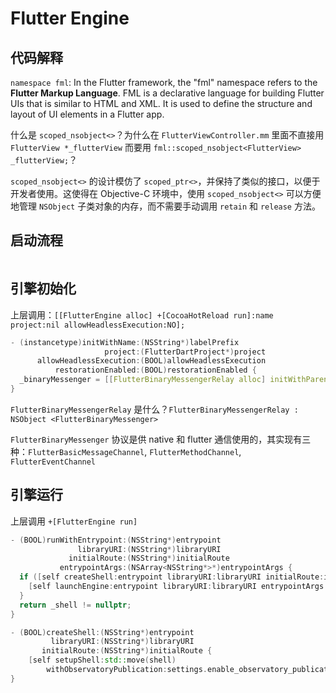 # Flutter Engine

## 代码解释

`namespace fml`: In the Flutter framework, the "fml" namespace refers to the **Flutter Markup Language**. FML is a declarative language for building Flutter UIs that is similar to HTML and XML. It is used to define the structure and layout of UI elements in a Flutter app.

什么是 `scoped_nsobject<>`？为什么在 `FlutterViewController.mm` 里面不直接用 `FlutterView *_flutterView` 而要用 `fml::scoped_nsobject<FlutterView> _flutterView;`？

`scoped_nsobject<>` 的设计模仿了 `scoped_ptr<>`，并保持了类似的接口，以便于开发者使用。这使得在 Objective-C 环境中，使用 `scoped_nsobject<>` 可以方便地管理 `NSObject` 子类对象的内存，而不需要手动调用 `retain` 和 `release` 方法。

## 启动流程

```mermard

```

## 引擎初始化

上层调用：`[[FlutterEngine alloc] +[CocoaHotReload run]:name project:nil allowHeadlessExecution:NO];`

```cpp title='FlutterEngine.mm'
- (instancetype)initWithName:(NSString*)labelPrefix
                     project:(FlutterDartProject*)project
      allowHeadlessExecution:(BOOL)allowHeadlessExecution
          restorationEnabled:(BOOL)restorationEnabled {
  _binaryMessenger = [[FlutterBinaryMessengerRelay alloc] initWithParent:self]; // self即FlutterEngine
}
```

`FlutterBinaryMessengerRelay` 是什么？`FlutterBinaryMessengerRelay : NSObject <FlutterBinaryMessenger>`

`FlutterBinaryMessenger` 协议是供 native 和 flutter 通信使用的，其实现有三种：`FlutterBasicMessageChannel`, `FlutterMethodChannel`, `FlutterEventChannel`

## 引擎运行

上层调用 `+[FlutterEngine run]`

```cpp title='FlutterEngine.mm'
- (BOOL)runWithEntrypoint:(NSString*)entrypoint
               libraryURI:(NSString*)libraryURI
             initialRoute:(NSString*)initialRoute
           entrypointArgs:(NSArray<NSString*>*)entrypointArgs {
  if ([self createShell:entrypoint libraryURI:libraryURI initialRoute:initialRoute]) {
    [self launchEngine:entrypoint libraryURI:libraryURI entrypointArgs:entrypointArgs];
  }
  return _shell != nullptr;
}

- (BOOL)createShell:(NSString*)entrypoint
         libraryURI:(NSString*)libraryURI
       initialRoute:(NSString*)initialRoute {
    [self setupShell:std::move(shell)
        withObservatoryPublication:settings.enable_observatory_publication];
}
```
